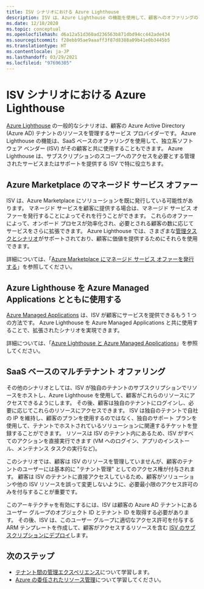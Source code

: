 ```yaml
---
title: ISV シナリオにおける Azure Lighthouse
description: ISV は、Azure Lighthouse の機能を使用して、顧客へのオファリングの柔軟性を高めることができます。
ms.date: 12/18/2020
ms.topic: conceptual
ms.openlocfilehash: d6a12a51d360ad236563b871dbd94cc442ade434
ms.sourcegitcommit: f28ebb95ae9aaaff3f87d8388a09b41e0b3445b5
ms.translationtype: HT
ms.contentlocale: ja-JP
ms.lasthandoff: 03/29/2021
ms.locfileid: "97696305"
---
```

# <a name="azure-lighthouse-in-isv-scenarios"></a>ISV シナリオにおける Azure Lighthouse

[Azure Lighthouse](../overview.md) の一般的なシナリオは、顧客の Azure Active Directory (Azure AD) テナントのリソースを管理するサービス プロバイダーです。 Azure Lighthouse の機能は、SaaS ベースのオファリングを使用して、独立系ソフトウェア ベンダー (ISV) がその顧客と共に使用することもできます。 Azure Lighthouse は、サブスクリプションのスコープへのアクセスを必要とする管理されたサービスまたはサポートを提供する ISV で特に役立ちます。

## <a name="managed-service-offers-in-azure-marketplace"></a>Azure Marketplace のマネージド サービス オファー

ISV は、Azure Marketplace にソリューションを既に発行している可能性があります。 マネージド サービスを顧客に提供する場合は、マネージド サービス オファーを発行することによってそれを行うことができます。 これらのオファーによって、オンボード プロセスが効率化され、必要とされる顧客の数に応じてサービスをさらに拡張できます。 Azure Lighthouse では、さまざまな[管理タスクとシナリオ](cross-tenant-management-experience.md#enhanced-services-and-scenarios)がサポートされており、顧客に価値を提供するためにそれらを使用できます。

詳細については、「[Azure Marketplace にマネージド サービス オファーを発行する](../how-to/publish-managed-services-offers.md)」を参照してください。

## <a name="using-azure-lighthouse-with-azure-managed-applications"></a>Azure Lighthouse を Azure Managed Applications とともに使用する

[Azure Managed Applications](../../azure-resource-manager/managed-applications/overview.md) は、ISV が顧客にサービスを提供できるもう 1 つの方法です。 Azure Lighthouse を Azure Managed Applications と共に使用することで、拡張されたシナリオを実現できます。

詳細については、「[Azure Lighthouse と Azure Managed Applications](managed-applications.md)」を参照してください。

## <a name="saas-based-multi-tenant-offerings"></a>SaaS ベースのマルチテナント オファリング

その他のシナリオとしては、ISV が独自のテナントのサブスクリプションでリソースをホストし、Azure Lighthouse を使用して、顧客がこれらのリソースにアクセスできるようにします。 その後、顧客は独自のテナントにログインし、必要に応じてこれらのリソースにアクセスできます。 ISV は独自のテナントで自社の IP を維持し、顧客のプランを使用するのではなく、独自のサポート プランを使用して、テナントでホストされているソリューションに関連するチケットを登録することができます。 リソースは ISV のテナント内にあるため、ISV がすべてのアクションを直接実行できます (VM へのログイン、アプリのインストール、メンテナンス タスクの実行など)。

このシナリオでは、顧客は ISV のリソースを管理していませんが、顧客のテナントのユーザーには基本的に "テナント管理" としてのアクセス権が付与されます。 顧客は ISV のテナントに直接アクセスしているため、顧客がソリューションや他の ISV リソースを誤って変更しないように、必要最小限のアクセス許可のみを付与することが重要です。

このアーキテクチャを有効にするには、ISV は顧客の Azure AD テナントにあるユーザー グループのオブジェクト ID とテナント ID を取得する必要があります。 その後、ISV は、このユーザー グループに適切なアクセス許可を付与する ARM テンプレートを作成して、顧客がアクセスするリソースを含む [ISV のサブスクリプションにデプロイ](../how-to/onboard-customer.md)します。

## <a name="next-steps"></a>次のステップ

- [テナント間の管理エクスペリエンス](cross-tenant-management-experience.md)について学習します。
- [Azure の委任されたリソース管理](azure-delegated-resource-management.md)について学習してください。
